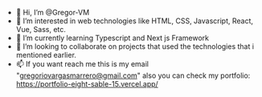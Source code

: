 - 👋 Hi, I’m @Gregor-VM
- 👀 I’m interested in web technologies like HTML, CSS, Javascript, React, Vue, Sass, etc.
- 🌱 I’m currently learning Typescript and Next js Framework
- 💞️ I’m looking to collaborate on projects that used the technologies that i mentioned earlier.
- 📫 If you want reach me this is my email "gregoriovargasmarrero@gmail.com" also you can check my portfolio: https://portfolio-eight-sable-15.vercel.app/

<!---
Gregor-VM/Gregor-VM is a ✨ special ✨ repository because its `README.md` (this file) appears on your GitHub profile.
You can click the Preview link to take a look at your changes.
--->
